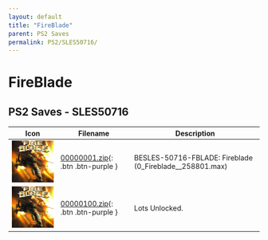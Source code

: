 ```yaml
---
layout: default
title: "FireBlade"
parent: PS2 Saves
permalink: PS2/SLES50716/
---
```

# FireBlade

## PS2 Saves - SLES50716

| Icon | Filename | Description |
|------|----------|-------------|
| ![FireBlade](icon0.png) | [00000001.zip](00000001.zip){: .btn .btn-purple } | BESLES-50716-FBLADE: Fireblade (0_Fireblade__258801.max) |
| ![FireBlade](icon0.png) | [00000100.zip](00000100.zip){: .btn .btn-purple } | Lots Unlocked. |

